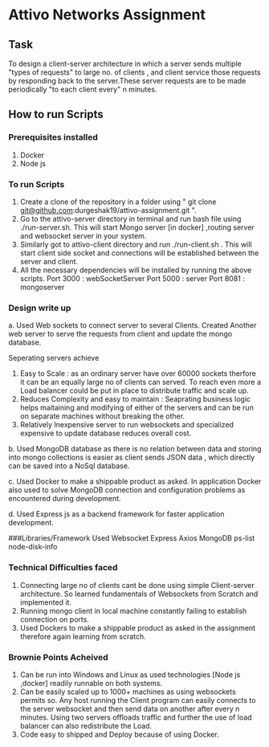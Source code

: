 # Attivo Networks Assignment


## Task
To design a client-server architecture in which a server sends multiple "types of requests" to large no. of clients , and client service those requests by responding back to the server.These server requests are to be made periodically "to each client every" n minutes.

## How to run Scripts

### Prerequisites installed
1. Docker 
2. Node js

### To run Scripts
1. Create a clone of the repository in a folder using " git clone git@github.com:durgeshak19/attivo-assignment.git ".  
2. Go to the attivo-server directory in terminal and run bash file using ./run-server.sh. This will start Mongo server [in docker] ,routing server and websocket server in your system.
3. Similarly got to attivo-client directory and run ./run-client.sh . This will start client side socket and connections will be established between the server and client.
4. All the necessary dependencies will be installed by running the above scripts.
Port 3000 : webSocketServer
Port 5000 : server
Port 8081 : mongoserver

### Design write up
a. Used Web sockets to connect server to several Clients. Created Another web server to serve the requests from client and update the mongo database.

Seperating servers achieve

1. Easy to Scale : as an ordinary server have over 60000 sockets therfore it can be an equally large no of clients can served. To reach even more a Load balancer could be put in place to distribute traffic and scale up.
2. Reduces Complexity and easy to maintain : Seaprating business logic helps maitaining and modifying of either of the servers and can be run on separate machines without breaking the other.
3. Relatively Inexpensive server to run websockets and specialized expensive to update database reduces overall cost.

b. Used MongoDB database as there is no relation between data and storing into mongo collections is easier as client sends JSON data , which directly can be saved into a NoSql database.

c. Used Docker to make a shippable product as asked. In application Docker also used to solve MongoDB connection and configuration problems as encountered during development.

d. Used Express js as a backend framework for faster application development.


###Libraries/Framework Used 
Websocket 
Express 
Axios 
MongoDB
ps-list
node-disk-info

### Technical Difficulties faced 
1. Connecting large no of clients cant be done using simple Client-server architecture. So learned fundamentals of Websockets from Scratch and implemented it.
2. Running mongo client in local machine constantly failing to establish connection on ports.
3. Used Dockers to make a shippable product as asked in the assignment therefore again learning from scratch. 


### Brownie Points Acheived
1. Can be run into Windows and Linux as used technologies [Node js ,docker] readily runnable on both systems.
2. Can be easily scaled up to 1000+ machines as using websockets permits so. Any host running the Client program can easily connects to the server websocket and then send data on another after every n minutes. Using two servers offloads traffic and further the use of load balancer can also redistribute the Load. 
3. Code easy to shipped and Deploy because of using Docker.
